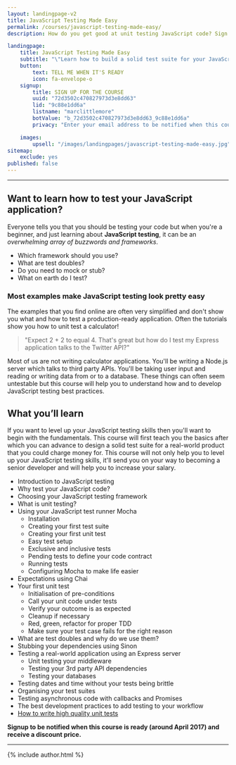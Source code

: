 ```yaml
---
layout: landingpage-v2
title: JavaScript Testing Made Easy
permalink: /courses/javascript-testing-made-easy/
description: How do you get good at unit testing JavaScript code? Sign up for this course to find out

landingpage:
    title: JavaScript Testing Made Easy
    subtitle: "\"Learn how to build a solid test suite for your JavaScript or Node.js application with these valuable developer skills.\""
    button:
        text: TELL ME WHEN IT'S READY
        icon: fa-envelope-o
    signup:
        title: SIGN UP FOR THE COURSE
        uuid: "72d3502c470827973d3e8dd63"
        lid: "9c88e1dd6a"
        listname: "marclittlemore"
        botValue: "b_72d3502c470827973d3e8dd63_9c88e1dd6a"
        privacy: "Enter your email address to be notified when this course is ready and to <strong>receive a discount price</strong>. We hate spam as much as you do. Your email will only be used to tell you when the course is ready and to send you some free JavaScript testing resources."

    images:
        upsell: "/images/landingpages/javascript-testing-made-easy.jpg"
sitemap:
    exclude: yes
published: false
---
```


***

## Want to learn how to test your JavaScript application?

Everyone tells you that you should be testing your code but when you're a beginner, and just learning about **JavaScript testing**, it can be an *overwhelming array of buzzwords and frameworks*.

* Which framework should you use?
* What are test doubles?
* Do you need to mock or stub?
* What on earth do I test?

### Most examples make JavaScript testing look pretty easy

The examples that you find online are often very simplified and don't show you what and how to test a production-ready application. Often the tutorials show you how to unit test a calculator!

> "Expect 2 + 2 to equal 4. That's great but how do I test my Express application talks to the Twitter API?"

Most of us are not writing calculator applications. You'll be writing a Node.js server which talks to third party APIs. You'll be taking user input and reading or writing data from or to a database. These things can often seem untestable but <span class="highlight">this course will help you to understand how and to develop JavaScript testing best practices</span>.

## What you’ll learn

If you want to level up your JavaScript testing skills then you'll want to begin with the fundamentals. This course will first teach you the basics after which you can advance to design a solid test suite for a real-world product that you could charge money for. This course will not only help you to level up your JavaScript testing skills, <span class="highlight">it'll send you on your way to becoming a senior developer and will help you to increase your salary</span>.

* Introduction to JavaScript testing
* Why test your JavaScript code?
* Choosing your JavaScript testing framework
* What is unit testing?
* Using your JavaScript test runner Mocha
  * Installation
  * Creating your first test suite
  * Creating your first unit test
  * Easy test setup
  * Exclusive and inclusive tests
  * Pending tests to define your code contract
  * Running tests
  * Configuring Mocha to make life easier
* Expectations using Chai
* Your first unit test
  * Initialisation of pre-conditions
  * Call your unit code under tests
  * Verify your outcome is as expected
  * Cleanup if necessary
  * Red, green, refactor for proper TDD
  * Make sure your test case fails for the right reason
* What are test doubles and why do we use them?
* Stubbing your dependencies using Sinon
* Testing a real-world application using an Express server
  * Unit testing your middleware
  * Testing your 3rd party API dependencies
  * Testing your databases
* Testing dates and time without your tests being brittle
* Organising your test suites
* Testing asynchronous code with callbacks and Promises
* The best development practices to add testing to your workflow
* [How to write high quality unit tests](http://www.marclittlemore.com/how-to-write-high-quality-unit-tests/)

**Signup to be notified when this course is ready (around April 2017) and receive a discount price.**

***

{% include author.html %}